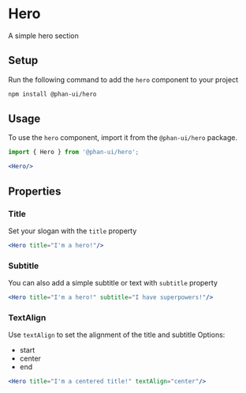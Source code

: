 # Hero
A simple hero section

## Setup

Run the following command to add the `hero` component to your project

```sh
npm install @phan-ui/hero
```

## Usage

To use the `hero` component, import it from the `@phan-ui/hero` package.

```jsx
import { Hero } from '@phan-ui/hero';

<Hero/>
```

## Properties

### Title

Set your slogan with the `title` property

```jsx
<Hero title="I'm a hero!"/>
```

### Subtitle

You can also add a simple subtitle or text with `subtitle` property

```jsx
<Hero title="I'm a hero!" subtitle="I have superpowers!"/>
```

### TextAlign 

Use `textAlign` to set the alignment of the title and subtitle
Options:
- start
- center
- end

```jsx
<Hero title="I'm a centered title!" textAlign="center"/>
```




